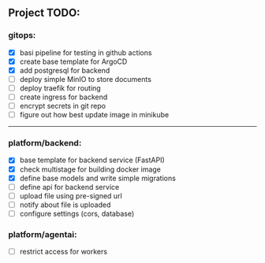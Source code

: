 ## Project TODO:


### gitops:
- [x] basi pipeline for testing in github actions
- [x] create base template for ArgoCD
- [x] add postgresql for backend
- [ ] deploy simple MinIO to store documents
- [ ] deploy traefik for routing
- [ ] create ingress for backend
- [ ] encrypt secrets in git repo
- [ ] figure out how best update image in minikube

---
### platform/backend:
- [x] base template for backend service (FastAPI)
- [x] check multistage for building docker image
- [x] define base models and write simple migrations
- [ ] define api for backend service
- [ ] upload file using pre-signed url
- [ ] notify about file is uploaded
- [ ] configure settings (cors, database)

### platform/agentai:
- [ ] restrict access for workers
